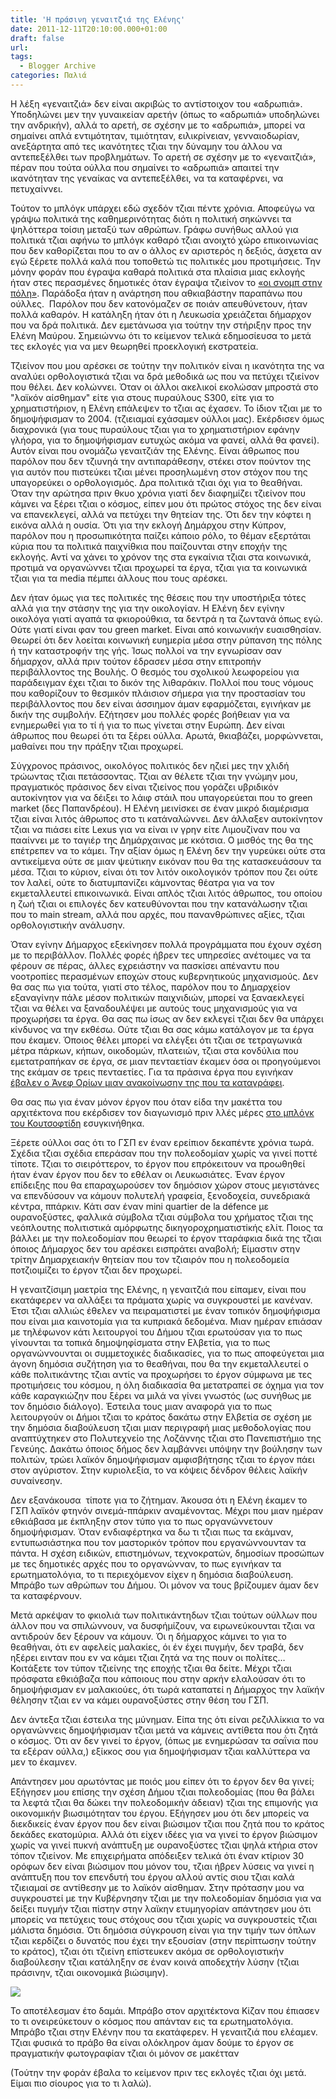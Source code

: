 ```yaml
---
title: 'Η πράσινη γεναιτζιά της Ελένης'
date: 2011-12-11T20:10:00.000+01:00
draft: false
url: 
tags:
  - Blogger Archive
categories: Παλιά
---
```


  

Η λέξη «γεναιτζιά» δεν είναι ακριβώς το αντίστοιχον του «αδρωπιά». Υποδηλώνει μεν την γυναικείαν αρετήν (όπως το «αδρωπιά» υποδηλώνει την ανδρικήν), αλλά το αρετή, σε σχέσην με το «αδρωπιά», μπορεί να σημαίνει απλά εντιμότηταν, τιμιότηταν, ειλικρίνειαν, γενναιοδωρίαν, ανεξάρτητα από τες ικανότητες τζιαι την δύναμην του άλλου να αντεπεξέλθει των προβλημάτων. Το αρετή σε σχέσην με το «γεναιτζιά», πέραν που τούτα ούλλα που σημαίνει το «αδρωπιά» απαιτεί την ικανότηταν της γεναίκας να αντεπεξέλθει, να τα καταφέρνει, να πετυχαίννει.

Τούτον το μπλόγκ υπάρχει εδώ σχεδόν τζιαι πέντε χρόνια. Αποφεύγω να γράψω πολιτικά της καθημερινότητας διότι η πολιτική σηκώννει τα ψηλόττερα τοίσιη μεταξύ των αθρώπων. Γράφω συνήθως αλλού για πολιτικά τζιαι αφήνω το μπλόγκ καθαρό τζιαι ανοιχτό χώρο επικοινωνίας που δεν καθορίζεται που το αν ο άλλος εν αριστερός η δεξιός, άσχετα αν εγώ ξέρετε πολλά καλά που τοποθετώ τις πολιτικές μου προτιμήσεις. Την μόνην φοράν που έγραψα καθαρά πολιτικά στα πλαίσια μιας εκλογής ήταν στες περασμένες δημοτικές όταν έγραψα τζιείνον το [«οι σνομπ στην πόλη»](http://acerasanthropophorum.blogspot.com/2007/01/blog-post_23.html). Παράδοξα ήταν η ανάρτηση που αθκιαβάστην παραπάνω που ούλλες.  Παρόλον που δεν κατονόμαζεν σε ποιάν απευθύνετουν, ήταν πολλά καθαρόν. Η κατάληξη ήταν ότι η Λευκωσία χρειάζεται δήμαρχον που να δρά πολιτικά. Δεν εμετάνωσα για τούτην την στήριξην προς την Ελένη Μαύρου. Σημειώννω ότι το κείμενον τελικά εδημοσίευσα το μετά τες εκλογές για να μεν θεωρηθεί προεκλογική εκστρατεία.

Τζιείνον που μου αρέσκει σε τούτην την πολιτικόν είναι η ικανότητα της να αναλύει ορθολογιστικά τζιαι να δρά μεθοδικά ως που να πετύχει τζιείνον που θέλει. Δεν κολώννει. Όταν οι άλλοι ακελικοί εκολώσαν μπροστά στο "λαϊκόν αίσθημαν" είτε για στους πυραύλους S300, είτε για το χρηματιστήριον, η Ελένη επάλεψεν το τζιαι ας έχασεν. Το ίδιον τζιαι με το δημοψήφισμαν το 2004. (τζιειαμαί εχάσαμεν ούλλοι μας). Εκέρδισεν όμως διαχρονικά (για τους πυραύλους τζιαι για το χρηματιστήριον εφάνην γλήορα, για το δημοψήφισμαν ευτυχώς ακόμα να φανεί, αλλά θα φανεί). Αυτόν είναι που ονομάζω γεναιτζιάν της Ελένης. Είναι άθρωπος που παρόλον που δεν τζιυνηά την αντιπαράθεσην, στέκει στον πούντον της για αυτόν που πιστεύκει τζιαι μένει προσηλωμένη στον στόχον που της υπαγορεύκει ο ορθολογισμός. Δρα πολιτικά τζιαι όχι για το θεαθήναι. Όταν την αρώτησα πριν θκυο χρόνια γιατί δεν διαφημίζει τζιείνον που κάμνει να ξέρει τζιαι ο κόσμος, είπεν μου ότι πρώτος στόχος της δεν είναι να επανεκλεγεί, αλλά να πετύχει την θητείαν της. Ότι δεν την κόφτει η εικόνα αλλά η ουσία. Ότι για την εκλογή Δημάρχου στην Κύπρον, παρόλον που η προσωπικότητα παίζει κάποιο ρόλο, το θέμαν εξερτάται κύρια που τα πολιτικά παιχνίθκια που παίζουνται στην εποχήν της εκλογής. Αντί να χάνει το χρόνον της στα εγκαίνια τζιαι στα κοινωνικά, προτιμά να οργανώννει τζιαι προχωρεί τα έργα, τζιαι για τα κοινωνικά τζιαι για τα media πέμπει άλλους που τους αρέσκει.

Δεν ήταν όμως για τες πολιτικές της θέσεις που την υποστήριξα τότες αλλά για την στάσην της για την οικολογίαν. Η Ελένη δεν εγίνην οικολόγα γιατί αγαπά τα φκιορούθκια, τα δεντρά η τα ζωντανά όπως εγώ. Ούτε γιατί είναι φαν του green market. Είναι από κοινωνικήν ευαισθησίαν. Θεωρεί ότι δεν λοείται κοινωνική ευημερία μέσα στην ρύπανση της πόλης ή την καταστροφήν της γής. Ίσως πολλοί να την εγνωρίσαν σαν δήμαρχον, αλλά πριν τούτον έδρασεν μέσα στην επιτροπήν περιβάλλοντος της Βουλής. Ο θεσμός του σχολικού λεωφορείου για παράδειγμαν έχει τζιαι το δικόν της λιθαράκιν. Πολλοί που τους νόμους που καθορίζουν το θεσμικόν πλάισιον σήμερα για την προστασίαν του περιβάλλοντος που δεν είναι άσσιημον άμαν εφαρμόζεται, εγινήκαν με δικήν της συμβολήν. Εζήτησεν μου πολλές φορές βοήθειαν για να ενημερωθεί για το τί ή για το πως γίνεται στην Ευρώπη. Δεν είναι άθρωπος που θεωρεί ότι τα ξέρει ούλλα. Αρωτά, θκιαβάζει, μορφώννεται, μαθαίνει που την πράξην τζιαι προχωρεί.

Σύγχρονος πράσινος, οικολόγος πολιτικός δεν ηζιεί μες την χλιδή τρώωντας τζιαι πετάσσοντας. Τζιαι αν θέλετε τζιαι την γνώμην μου, πραγματικός πράσινος δεν είναι τζιείνος που γοράζει υβριδικόν αυτοκίνητον για να δέιξει το λάιφ στάιλ που υπαγορεύεται που το green market (δες Παπανδρέου). Η Ελένη μεινίσκει σε έναν μικρό διαμέρισμα τζιαι είναι λιτός άθρωπος στο τι κατάναλώννει. Δεν άλλαξεν αυτοκίνητον τζιαι να πιάσει είτε Lexus για να είναι ιν γρην είτε Λιμουζίναν που να πααίννει με το ταγιέρ της Δημάρχαινας με κκότσια. Ο μισθός της θα της επέτρεπεν να το κάμει. Την αξίαν όμως η Ελένη δεν την γυρεύκει ούτε στα αντικείμενα ούτε σε μιαν ψεύτικην εικόναν που θα της κατασκευάσουν τα μέσα. Τζιαι το κύριον, είναι ότι τον λιτόν οικολογικόν τρόπον που ζει ούτε τον λαλεί, ούτε το διατυμπανίζει κάμνοντας θέατρα για να τον εκμεταλλευτεί επικοινωνικά. Είναι απλός τζιαι λιτός άθρωπος, του οποίου η ζωή τζιαι οι επιλογές δεν κατευθύνονται που την κατανάλωσην τζιαι που το main stream, αλλά που αρχές, που πανανθρώπινες αξίες, τζιαι ορθολογιστικήν ανάλυσην.

Όταν εγίνην Δήμαρχος εξεκίνησεν πολλά προγράμματα που έχουν σχέση με το περιβάλλον. Πολλές φορές ήβρεν τες υπηρεσίες ανέτοιμες να τα φέρουν σε πέρας, άλλες εχρειάστην να πασκίσει απέναντυ που νοοτροπίες περασμένων εποχών στους κυβερνητικούς μηχανισμούς. Δεν θα σας πω για τούτα, γιατί στο τέλος, παρόλον που το Δημαρχείον εξαναγίνην πάλε μέσον πολιτικών παιχνιδιών, μπορεί να ξαναεκλεγεί τζιαι να θέλει να ξαναδουλέψει με αυτούς τους μηχανισμούς για να προχωρήσει τα έργα. Θα σας πω ίσως αν δεν εκλεγεί τζιαι δεν θα υπάρχει κίνδυνος να την εκθέσω. Ούτε τζιαι θα σας κάμω κατάλογον με τα έργα που έκαμεν. Όποιος θέλει μπορεί να ελέγξει ότι τζιαι σε τετραγωνικά μέτρα πάρκων, κήπων, οικοδομών, πλατειών, τζιαι στα κονδύλια που εμετατραπήκαν σε έργα, σε μιαν πενταετίαν έκαμεν όσα οι προηγούμενοι της εκάμαν σε τρεις πενταετίες. Για τα πράσινα έργα που εγινήκαν [έβαλεν ο Άνεφ Ορίων μιαν ανακοίνωσην της που τα καταγράφει](http://aneforiwn.blogspot.com/2011/12/1052011.html).

Θα σας πω για έναν μόνον έργον που όταν είδα την μακέττα του αρχιτέκτονα που εκέρδισεν τον διαγωνισμό πριν λλές μέρες [στο μπλόγκ του Κουτσοφτίδη](http://an-archi-a.blogspot.com/2011/11/blog-post_06.html) εσυγκινήθηκα.

Ξέρετε ούλλοι σας ότι το ΓΣΠ εν έναν ερείπιον δεκαπέντε χρόνια τωρά. Σχέδια τζιαι σχέδια επεράσαν που την πολεοδομίαν χωρίς να γινεί ποττέ τίποτε. Τζιαι το σιειρόττερον, το έργον που επρόκειτουν να προωθηθεί ήταν έναν έργον που δεν το εθέλαν οι Λευκωσιάτες. Έναν έργον επίδειξης που θα επαραχωρούσεν τον δημόσιον χώρον στους μεγιστάνες να επενδύσουν να κάμουν πολυτελή γραφεία, ξενοδοχεία, συνεδριακά κέντρα, ππάρκιν. Κάτι σαν έναν mini quartier de la défence με ουρανοξύστες, φαλλικά σύμβολα τζιαι σύμβολα του χρήματος τζιαι της νεόπλουτης πολιτιστικά αμόρφωτης δικηγοροχρηματιστiκής ελίτ. Ποιος τα βάλλει με την πολεοδομίαν που θεωρεί το έργον τταράφκια δικά της τζιαι όποιος Δήμαρχος δεν του αρέσκει εισπράτει αναβολή; Είμαστιν στην τρίτην Δημαρχειακήν θητείαν που τον τζιαιρόν που η πολεοδομεία ποτζιοιμίζει το έργον τζιαι δεν προχωρεί.

Η γεναιτζίσιμη μαετρία της Ελένης, η γεναιτζιά που είπαμεν, είναι που εκατάφερεν να αλλάξει τα πράματα χωρίς να συγκρουστεί με κανέναν. Έτσι τζιαι αλλιώς έθελεν να πειραματιστεί με έναν τοπικόν δημοψήφισμα που είναι μια καινοτομία για τα κυπριακά δεδομένα. Μιαν ημέραν επιάσαν με τηλέφωνον κάτι λειτουργοί του Δήμου τζιαι ερωτούσαν για το πως γίνουνται τα τοπικά δημοψηφίσματα στην Ελβετία, για το πως οργανώννουνται οι συμμετοχικές διαδικασίες, για το πως αποφεύγεται μια άγονη δημόσια συζήτηση για το θεαθήναι, που θα την εκμεταλλευτεί ο κάθε πολιτικάντης τζιαι αντίς να προχωρήσει το έργον σύμφωνα με τες προτιμήσεις του κόσμου, η όλη διαδικασία θα μετατραπεί σε όχημα για τον κάθε καραγκιώζην που ξέρει να μιλά να γίνει γνωστός (ως συνήθως με τον δημόσιο διάλογο). Έστειλα τους μιαν αναφορά για το πως λειτουργούν οι Δήμοι τζιαι το κράτος δακάτω στην Ελβετία σε σχέση με την δημόσια διαβούλευση τζιαι μιαν περιγραφή μιας μεθοδολογίας που αναπτύχτηκεν στο Πολυτεχνείο της Λοζάννης τζιαι στο Πανεπιστήμιο της Γενεύης. Δακάτω όποιος δήμος δεν λαμβάννει υπόψην την βούλησην των πολιτών, τρώει λαϊκόν δημοψήφισμαν αμφισβήτησης τζιαι το έργον πάει στον αγύριστον. Στην κυριολεξία, το να κόψεις δένδρον θέλεις λαϊκήν συναίνεσην.

Δεν εξανάκουσα  τίποτε για το ζήτημαν. Άκουσα ότι η Ελένη έκαμεν το ΓΣΠ λαϊκόν φτηνόν σινεμά-ππάρκιν αναμένοντας. Μέχρι που μιαν ημέραν εθκιάβασα με έκπληξην στον τύπο για το πως οργανώννετουν δημοψήφισμαν. Όταν ενδιαφέρτηκα να δω τι τζιαι πως τα εκάμναν, εντυπωσιάστηκα που τον μαστορικόν τρόπον που εργανώννουνταν τα πάντα. Η σχέση ειδικών, επιστημόνων, τεχνοκρατών, δημοσίων προσώπων με τες δημοτικές αρχές που το οργανώνναν, το πως εγινήκαν τα ερωτηματολόγια, το τι περιεχόμενον είχεν η δημόσια διαβούλευση. Μπράβο των αθρώπων του Δήμου. Όι μόνον να τους βρίζουμεν άμαν δεν τα καταφέρνουν. 

  

Μετά αρκέψαν το φκιολιά των πολιτικάντηδων τζιαι τούτων ούλλων που άλλον που να σπιλώννουν, να δυσφήμίζουν, να ειρωνεύκουνται τζιαι να αντιδρούν δεν ξέρουν να κάμουν. Όι η δήμαρχος κάμνει το για το θεαθήναι, ότι εν αφελείς μαλακίες, όι έν έχει πυγμήν, δεν τραβά, δεν ηξέρει εινταν που εν να κάμει τζιαι ζητά να της πουν οι πολίτες… Κοιτάξετε τον τύπον τζιείνης της εποχής τζιαι θα δείτε. Μέχρι τζιαι πρόσφατα εθκιάβαζα που κάποιους που στην αρκήν ελαλούσαν ότι το δημοψήφισμαν εν μαλακιούες, ότι τωρά καταπατεί η Δήμαρχος την λαϊκήν θέλησην τζιαι εν να κάμει ουρανοξύστες στην θέση του ΓΣΠ.

Δεν άντεξα τζιαι έστειλα της μύνημαν. Είπα της ότι είναι ρεζιλλίκκια το να οργανώννεις δημοψήφισμαν τζιαι μετά να κάμνεις αντίθετα που ότι ζητά ο κόσμος. Ότι αν δεν γινεί το έργον, (όπως με ενημερώσαν τα σαΐνια που τα εξέραν ούλλα,) εξίκκος σου για δημοψήφισμαν τζιαι καλλύττερα να μεν το έκαμνεν.

Απάντησεν μου αρωτόντας με ποιός μου είπεν ότι το έργον δεν θα γινεί; Εξήγησεν μου επίσης την σχέση Δήμου τζιαι πολεοδομίας (που θα βάλει τα λεφτά τζιαι θα δώκει την πολεοδομικήν άδειαν) τζιαι της επιμονής για οικονομικήν βιωσιμότηταν του έργου. Εξήγησεν μου ότι δεν μπορείς να διεκδικείς έναν έργον που δεν είναι βιώσιμον τζιαι που ζητά που το κράτος δεκάδες εκατομύρια. Αλλά ότι είχεν ιδέες για να γινεί το έργον βιώσιμον χωρίς να γινεί πυκνή ανάπτυξη με ουρανοξύστες τζιαι ψηλά κτήρια στον τόπον τζιείνον. Με επιχειρήματα απόδειξεν τελικά ότι έναν κτίριον 30 ορόφων δεν είναι βιώσιμον που μόνον του, τζιαι ήβρεν λύσεις να γινεί η ανάπτυξη που τον επενδυτή του έργου αλλού αντίς σιου τζιαι καλά τζιειαμαί σε αντίθεσην με το λαϊκόν αίσθημαν. Στην πρότασην μου να συγκρουστεί με την Κυβέρνησην τζιαι με την πολεοδομίαν δημόσια για να δείξει πυγμήν τζιαι πίστην στην λαϊκην ετυμηγορίαν απάντησεν μου ότι μπορείς να πετύχεις τους στόχους σου τζιαι χωρίς να συγκρουστείς τζιαι μάλιστα δημόσια. Ότι δημόσια σύγκρουση είναι για την τιμήν των όπλων τζιαι κερδίζει ο δυνατός που έχει την εξουσίαν (στην περίπτωσην τούτην το κράτος), τζιαι ότι τζιείνη επίστευκεν ακόμα σε ορθολογιστικήν διαβούλεσην τζιαι κατάληξην σε έναν κοινά αποδεχτήν λύσην (τζιαι πράσινην, τζιαι οικονομικά βιώσιμην).

[![](https://blogger.googleusercontent.com/img/b/R29vZ2xl/AVvXsEh0yuDAC_yocLyI0AtcGhaED1y6bLx5WgBMskDBX3PA6XmtyyydRV2VCRnrEsktH8H3dKjSR4CJJTmnQSFaHav_K7YUc-rGQfqve57VBlLRE0mGL7MQHFY69OJD1Knb8iRkm6suCPJSvVI/s400/Picture+7.png)](https://blogger.googleusercontent.com/img/b/R29vZ2xl/AVvXsEh0yuDAC_yocLyI0AtcGhaED1y6bLx5WgBMskDBX3PA6XmtyyydRV2VCRnrEsktH8H3dKjSR4CJJTmnQSFaHav_K7YUc-rGQfqve57VBlLRE0mGL7MQHFY69OJD1Knb8iRkm6suCPJSvVI/s1600/Picture+7.png)

Το αποτέλεσμαν έτο δαμάι. Μπράβο στον αρχιτέκτονα Κίζαν που έπιασεν το τι ονειρεύκετουν ο κόσμος που απάνταν εις τα ερωτηματολόγια. Μπράβο τζιαι στην Ελένην που τα εκατάφερεν. Η γεναιτζιά που ελέαμεν. Τζιαι φυσικά το πράβο θα είναι ολόκληρον άμαν δούμε το έργον σε πραγματικήν φωτογραφίαν τζιαι όι μόνον σε μακέτταν

  

(Τούτην την φοράν έβαλα το κείμενον πριν τες εκλογές τζιαι όχι μετά. Είμαι πιο σίουρος για το τι λαλώ).
